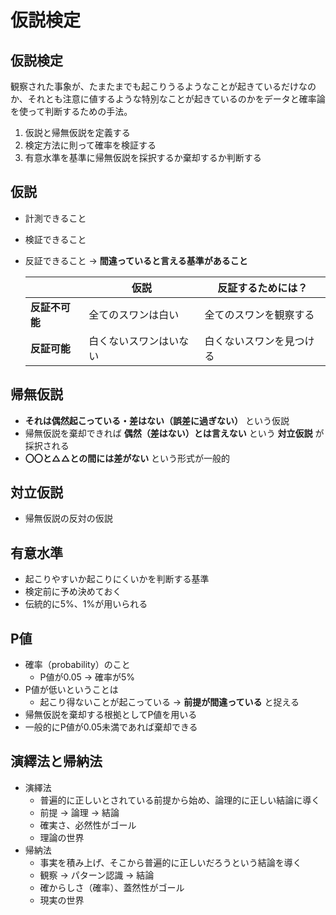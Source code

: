 # 仮説検定

## 仮説検定
観察された事象が、たまたまでも起こりうるようなことが起きているだけなのか、それとも注意に値するような特別なことが起きているのかをデータと確率論を使って判断するための手法。
1. 仮説と帰無仮説を定義する
2. 検定方法に則って確率を検証する
3. 有意水準を基準に帰無仮説を採択するか棄却するか判断する

## 仮説
* 計測できること
* 検証できること
* 反証できること → __間違っていると言える基準があること__

  ||仮説|反証するためには？|
  |--|--|--|
  |__反証不可能__|全てのスワンは白い|全てのスワンを観察する|
  |__反証可能__|白くないスワンはいない|白くないスワンを見つける|

## 帰無仮説
*  __それは偶然起こっている・差はない（誤差に過ぎない）__ という仮説
* 帰無仮説を棄却できれば __偶然（差はない）とは言えない__ という __対立仮説__ が採択される
* __〇〇と△△との間には差がない__ という形式が一般的

## 対立仮説
* 帰無仮説の反対の仮説

## 有意水準
* 起こりやすいか起こりにくいかを判断する基準
* 検定前に予め決めておく
* 伝統的に5%、1%が用いられる

## P値
* 確率（probability）のこと
  * P値が0.05 → 確率が5%
* P値が低いということは
  * 起こり得ないことが起こっている → __前提が間違っている__ と捉える
* 帰無仮説を棄却する根拠としてP値を用いる
* 一般的にP値が0.05未満であれば棄却できる

## 演繹法と帰納法
* 演繹法
  * 普遍的に正しいとされている前提から始め、論理的に正しい結論に導く
  * 前提 → 論理 → 結論
  * 確実さ、必然性がゴール
  * 理論の世界
* 帰納法
  * 事実を積み上げ、そこから普遍的に正しいだろうという結論を導く
  * 観察 → パターン認識 → 結論
  * 確からしさ（確率）、蓋然性がゴール
  * 現実の世界

